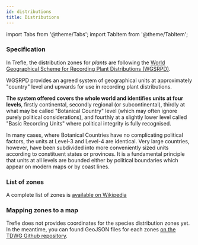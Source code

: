 ```yaml
---
id: distributions
title: Distributions
---
```

import Tabs from '@theme/Tabs';
import TabItem from '@theme/TabItem';

### Specification

In Trefle, the distribution zones for _plants_ are following the [World Geographical Scheme for Recording Plant Distributions (WGSRPD)](https://www.tdwg.org/standards/wgsrpd/).

WGSRPD provides an agreed system of geographical units at approximately "country" level and upwards for use in recording plant distributions.

**The system offered covers the whole world and identifies units at four levels**, firstly continental, secondly regional (or subcontinental), thirdly at what may be called "Botanical Country" level (which may often ignore purely political considerations), and fourthly at a slightly lower level called "Basic Recording Units" where political integrity is fully recognised.

In many cases, where Botanical Countries have no complicating political factors, the units at Level-3 and Level-4 are identical. Very large countries, however, have been subdivided into more conveniently sized units according to constituent states or provinces. It is a fundamental principle that units at all levels are bounded either by political boundaries which appear on modern maps or by coast lines.

### List of zones

A complete list of zones is [available on Wikipedia](https://en.wikipedia.org/wiki/List_of_codes_used_in_the_World_Geographical_Scheme_for_Recording_Plant_Distributions)

### Mapping zones to a map

Trefle does not provides coordinates for the species distribution zones yet. In the meantime, you can found GeoJSON files for each zones [on the TDWG Github repository](https://github.com/tdwg/wgsrpd/tree/master/geojson).
